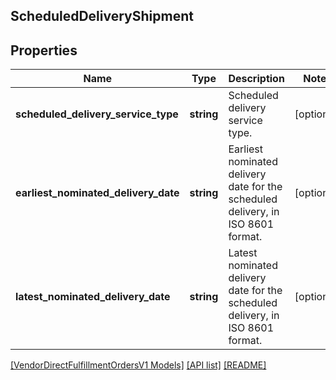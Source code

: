 ## ScheduledDeliveryShipment

## Properties

Name | Type | Description | Notes
------------ | ------------- | ------------- | -------------
**scheduled_delivery_service_type** | **string** | Scheduled delivery service type. | [optional]
**earliest_nominated_delivery_date** | **string** | Earliest nominated delivery date for the scheduled delivery, in ISO 8601 format. | [optional]
**latest_nominated_delivery_date** | **string** | Latest nominated delivery date for the scheduled delivery, in ISO 8601 format. | [optional]

[[VendorDirectFulfillmentOrdersV1 Models]](../) [[API list]](../../Api) [[README]](../../../README.md)
